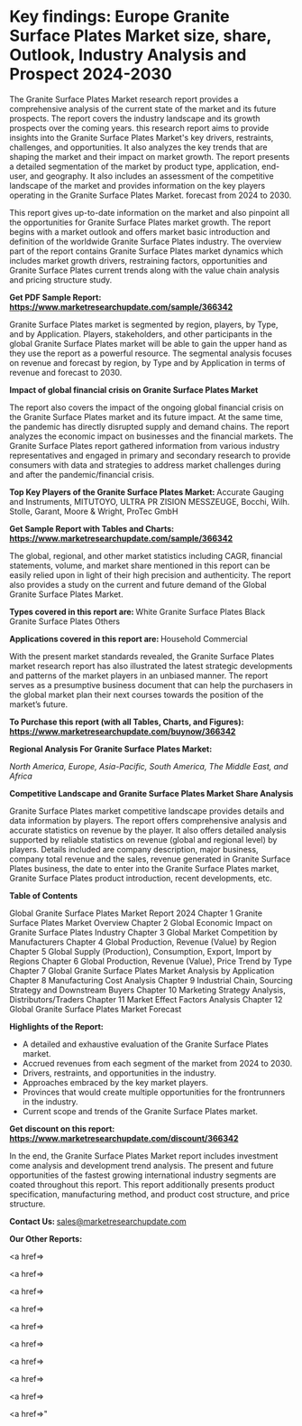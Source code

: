 # Key findings: Europe Granite Surface Plates Market size, share, Outlook, Industry Analysis and Prospect 2024-2030

The Granite Surface Plates Market research report provides a comprehensive analysis of the current state of the market and its future prospects. The report covers the industry landscape and its growth prospects over the coming years. this research report aims to provide insights into the Granite Surface Plates Market's key drivers, restraints, challenges, and opportunities. It also analyzes the key trends that are shaping the market and their impact on market growth. The report presents a detailed segmentation of the market by product type, application, end-user, and geography. It also includes an assessment of the competitive landscape of the market and provides information on the key players operating in the Granite Surface Plates Market. forecast from 2024 to 2030.

This report gives up-to-date information on the market and also pinpoint all the opportunities for Granite Surface Plates market growth. The report begins with a market outlook and offers market basic introduction and definition of the worldwide Granite Surface Plates industry. The overview part of the report contains Granite Surface Plates market dynamics which includes market growth drivers, restraining factors, opportunities and Granite Surface Plates current trends along with the value chain analysis and pricing structure study.

<strong><b>Get PDF Sample Report: <a href=https://www.marketresearchupdate.com/sample/366342>https://www.marketresearchupdate.com/sample/366342</a></b></strong>

Granite Surface Plates market is segmented by region, players, by Type, and by Application. Players, stakeholders, and other participants in the global Granite Surface Plates market will be able to gain the upper hand as they use the report as a powerful resource. The segmental analysis focuses on revenue and forecast by region, by Type and by Application in terms of revenue and forecast to 2030.

<strong><b>Impact of global financial crisis on Granite Surface Plates Market</b></strong>

The report also covers the impact of the ongoing global financial crisis on the Granite Surface Plates market and its future impact. At the same time, the pandemic has directly disrupted supply and demand chains. The report analyzes the economic impact on businesses and the financial markets. The Granite Surface Plates report gathered information from various industry representatives and engaged in primary and secondary research to provide consumers with data and strategies to address market challenges during and after the pandemic/financial crisis.

<strong><b>Top Key Players of the Granite Surface Plates Market:
</b></strong>Accurate Gauging and Instruments, MITUTOYO, ULTRA PR ZISION MESSZEUGE, Bocchi, Wilh. Stolle, Garant, Moore & Wright, ProTec GmbH<strong><b>
</b></strong>

<strong><b>Get Sample Report with Tables and Charts: <a href=https://www.marketresearchupdate.com/sample/366342>https://www.marketresearchupdate.com/sample/366342</a></b></strong>

The global, regional, and other market statistics including CAGR, financial statements, volume, and market share mentioned in this report can be easily relied upon in light of their high precision and authenticity. The report also provides a study on the current and future demand of the Global Granite Surface Plates Market.

<strong><b>Types covered in this report are:
</b></strong>White Granite Surface Plates
Black Granite Surface Plates
Others<strong><b>
</b></strong>

<strong><b>Applications covered in this report are:
</b></strong>Household
Commercial<strong><b>
</b></strong>

With the present market standards revealed, the Granite Surface Plates market research report has also illustrated the latest strategic developments and patterns of the market players in an unbiased manner. The report serves as a presumptive business document that can help the purchasers in the global market plan their next courses towards the position of the market’s future.

<strong><b>To Purchase this report (with all Tables, Charts, and Figures): <a href=https://www.marketresearchupdate.com/buynow/366342>https://www.marketresearchupdate.com/buynow/366342</a></b></strong>

<strong><b>Regional Analysis For Granite Surface Plates Market:</b></strong>

<em><i>North America, Europe, Asia-Pacific, South America, The Middle East, and Africa</i></em>

<strong><b>Competitive Landscape and Granite Surface Plates Market Share Analysis</b></strong>

Granite Surface Plates market competitive landscape provides details and data information by players. The report offers comprehensive analysis and accurate statistics on revenue by the player. It also offers detailed analysis supported by reliable statistics on revenue (global and regional level) by players. Details included are company description, major business, company total revenue and the sales, revenue generated in Granite Surface Plates business, the date to enter into the Granite Surface Plates market, Granite Surface Plates product introduction, recent developments, etc.

<strong><b>Table of Contents</b></strong>

Global Granite Surface Plates Market Report 2024
Chapter 1 Granite Surface Plates Market Overview
Chapter 2 Global Economic Impact on Granite Surface Plates Industry
Chapter 3 Global Market Competition by Manufacturers
Chapter 4 Global Production, Revenue (Value) by Region
Chapter 5 Global Supply (Production), Consumption, Export, Import by Regions
Chapter 6 Global Production, Revenue (Value), Price Trend by Type
Chapter 7 Global Granite Surface Plates Market Analysis by Application
Chapter 8 Manufacturing Cost Analysis
Chapter 9 Industrial Chain, Sourcing Strategy and Downstream Buyers
Chapter 10 Marketing Strategy Analysis, Distributors/Traders
Chapter 11 Market Effect Factors Analysis
Chapter 12 Global Granite Surface Plates Market Forecast

<strong><b>Highlights of the Report:</b></strong>

- A detailed and exhaustive evaluation of the Granite Surface Plates market.
- Accrued revenues from each segment of the market from 2024 to 2030.
- Drivers, restraints, and opportunities in the industry.
- Approaches embraced by the key market players.
- Provinces that would create multiple opportunities for the frontrunners in the industry.
- Current scope and trends of the Granite Surface Plates market.

<strong><b>Get discount on this report: <a href=https://www.marketresearchupdate.com/discount/366342>https://www.marketresearchupdate.com/discount/366342</a></b></strong>

In the end, the Granite Surface Plates Market report includes investment come analysis and development trend analysis. The present and future opportunities of the fastest growing international industry segments are coated throughout this report. This report additionally presents product specification, manufacturing method, and product cost structure, and price structure.

<strong><b>Contact Us:
</b></strong>sales@marketresearchupdate.com

<strong>Our Other Reports:</strong>

<a href=></a>

<a href=></a>

<a href=></a>

<a href=></a>

<a href=></a>

<a href=></a>

<a href=></a>

<a href=></a>

<a href=></a>

<a href=></a>"
